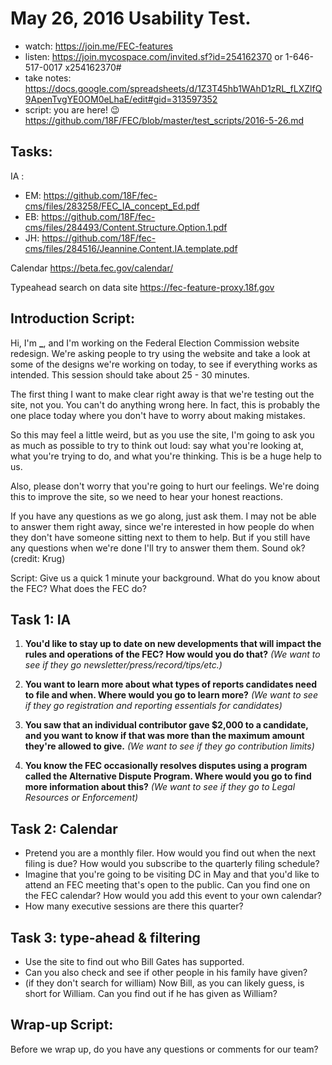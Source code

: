 # May 26, 2016 Usability Test.

- watch: <https://join.me/FEC-feat​ures>
- listen: <https://join.mycospace.com/invited.sf?id=254162370> or 1-646-517-0017 x254162370#
- take notes: <https://docs.google.com/spreadsheets/d/1Z3T45hb1WAhD1zRL_fLXZlfQ9ApenTvgYE0OM0eLhaE/edit#gid=313597352>
- script: you are here! :wink: <https://github.com/18F/FEC/blob/master/test_scripts/2016-5-26.md>

## Tasks:

IA :

- EM: <https://github.com/18F/fec-cms/files/283258/FEC_IA_concept_Ed.pdf>
- EB: <https://github.com/18F/fec-cms/files/284493/Content.Structure.Option.1.pdf>
- JH: <https://github.com/18F/fec-cms/files/284516/Jeannine.Content.IA.template.pdf>

Calendar <https://beta.fec.gov/calendar/>

Typeahead search on data site <https://fec-feature-proxy.18f.gov>

## Introduction Script:

Hi, I'm **_**, and I'm working on the Federal Election Commission website redesign. We're asking people to try using the website and take a look at some of the designs we're working on today, to see if everything works as intended. This session should take about 25 - 30 minutes.

The first thing I want to make clear right away is that we're testing out the site, not you. You can't do anything wrong here. In fact, this is probably the one place today where you don't have to worry about making mistakes.

So this may feel a little weird, but as you use the site, I'm going to ask you as much as possible to try to think out loud: say what you're looking at, what you're trying to do, and what you're thinking. This is be a huge help to us.

Also, please don't worry that you're going to hurt our feelings. We're doing this to improve the site, so we need to hear your honest reactions.

If you have any questions as we go along, just ask them. I may not be able to answer them right away, since we're interested in how people do when they don't have someone sitting next to them to help. But if you still have any questions when we're done I'll try to answer them them. Sound ok? (credit: Krug)

Script: Give us a quick 1 minute your background. What do you know about the FEC? What does the FEC do?

## Task 1: IA

1. **You'd like to stay up to date on new developments that will impact the rules and operations of the FEC? How would you do that?** _(We want to see if they go newsletter/press/record/tips/etc.)_

2. **You want to learn more about what types of reports candidates need to file and when. Where would you go to learn more?** _(We want to see if they go registration and reporting essentials for candidates)_

3. **You saw that an individual contributor gave $2,000 to a candidate, and you want to know if that was more than the maximum amount they're allowed to give.** _(We want to see if they go contribution limits)_

4. **You know the FEC occasionally resolves disputes using a program called the Alternative Dispute Program. Where would you go to find more information about this?** _(We want to see if they go to Legal Resources or Enforcement)_

## Task 2: Calendar

- Pretend you are a monthly filer. How would you find out when the next filing is due? How would you subscribe to the quarterly filing schedule?
- Imagine that you're going to be visiting DC in May and that you'd like to attend an FEC meeting that's open to the public. Can you find one on the FEC calendar? How would you add this event to your own calendar?
- How many executive sessions are there this quarter?

## Task 3: type-ahead & filtering

- Use the site to find out who Bill Gates has supported.
- Can you also check and see if other people in his family have given?
- (if they don't search for william) Now Bill, as you can likely guess, is short for William. Can you find out if he has given as William?

## Wrap-up Script:

Before we wrap up, do you have any questions or comments for our team?

